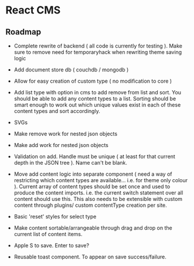 # React CMS

## Roadmap
* Complete rewrite of backend ( all code is currently for testing ). Make sure to remove need for temporaryhack when rewriting theme saving logic
* Add document store db ( couchdb / mongodb )
* Allow for easy creation of custom type ( no modification to core )



* Add list type with option in cms to add remove from list and sort. You should be able to add any content types to a list. Sorting should be smart enough to work out which unique values exist in each of these content types and sort accordingly.





* SVGs
* Make remove work for nested json objects
* Make add work for nested json objects
* Validation on add. Handle must be unique ( at least for that current depth in the JSON tree ). Name can't be blank.
* Move add content logic into separate component ( need a way of restricting which content types are available... i.e. for theme only colour ). Current array of content types should be set once and used to produce the content imports. i.e. the current switch statement over all content should use this. This also needs to be extensible with custom content through plugins/ custom contentType creation per site.
* Basic 'reset' styles for select type
* Make content sortable/arrangeable through drag and drop on the current list of content items.
* Apple S to save. Enter to save?
* Reusable toast component. To appear on save success/failure.
